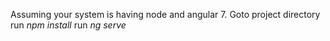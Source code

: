 Assuming your system is having node and angular 7.
Goto project directory
run  *npm install*
run  *ng serve*

